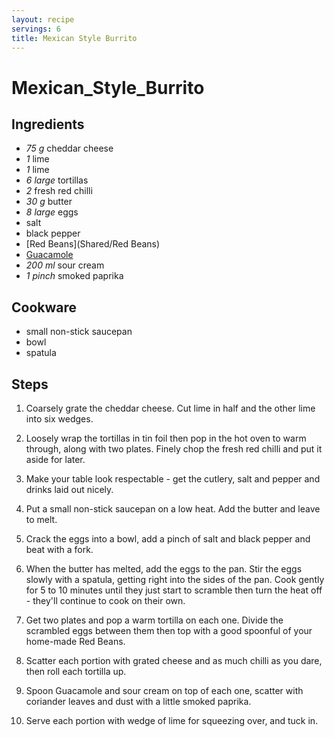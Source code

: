 ```yaml
---
layout: recipe
servings: 6
title: Mexican Style Burrito
---
```


# Mexican_Style_Burrito

## Ingredients

- *75 g* cheddar cheese
- *1* lime
- *1* lime
- *6 large* tortillas
- *2* fresh red chilli
- *30 g* butter
- *8 large* eggs
- salt
- black pepper
- [Red Beans](Shared/Red Beans)
- [Guacamole](Shared/Guacamole)
- *200 ml* sour cream
- *1 pinch* smoked paprika

## Cookware

- small non-stick saucepan
- bowl
- spatula

## Steps

1. Coarsely grate the cheddar cheese. Cut lime in half and the other lime into
six wedges.

2. Loosely wrap the tortillas in tin foil then pop in the hot oven to warm
through, along with two plates. Finely chop the fresh red chilli and put it
aside for later.

3. Make your table look respectable - get the cutlery, salt and pepper and
drinks laid out nicely.

4. Put a small non-stick saucepan on a low heat. Add the butter and leave to
melt.

5. Crack the eggs into a bowl, add a pinch of salt and black pepper and beat
with a fork.

6. When the butter has melted, add the eggs to the pan. Stir the eggs slowly
with a spatula, getting right into the sides of the pan. Cook gently for 5 to
10 minutes until they just start to scramble then turn the heat off - they'll
continue to cook on their own.

7. Get two plates and pop a warm tortilla on each one. Divide the scrambled eggs
between them then top with a good spoonful of your home-made Red Beans.

8. Scatter each portion with grated cheese and as much chilli as you dare, then
roll each tortilla up.

9. Spoon Guacamole and sour cream on top of each one, scatter with coriander
leaves and dust with a little smoked paprika.

10. Serve each portion with wedge of lime for squeezing over, and tuck in.

